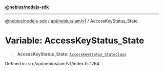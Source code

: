 [**@nebius/nodejs-sdk**](../../../../../README.md)

***

[@nebius/nodejs-sdk](../../../../../README.md) / [api/nebius/iam/v1](../README.md) / AccessKeyStatus\_State

# Variable: AccessKeyStatus\_State

> **AccessKeyStatus\_State**: [`AccessKeyStatus_StateClass`](../type-aliases/AccessKeyStatus_StateClass.md)

Defined in: src/api/nebius/iam/v1/index.ts:1764
